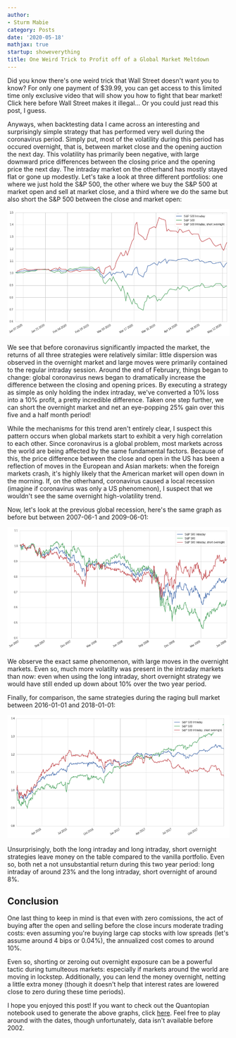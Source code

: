 ```yaml
---
author:
- Sturm Mabie
category: Posts
date: '2020-05-18'
mathjax: true
startup: showeverything
title: One Weird Trick to Profit off of a Global Market Meltdown
---
```


Did you know there\'s one weird trick that Wall Street doesn\'t want you
to know? For only one payment of \$39.99, you can get access to this
limited time only exclusive video that will show you how to fight that
bear market! Click here before Wall Street makes it illegal... Or you
could just read this post, I guess.

Anyways, when backtesting data I came across an interesting and
surprisingly simple strategy that has performed very well during the
coronavirus period. Simply put, most of the volatility during this
period has occured overnight, that is, between market close and the
opening auction the next day. This volatility has primarily been
negative, with large downward price differences between the closing
price and the opening price the next day. The intraday market on the
otherhand has mostly stayed flat or gone up modestly. Let\'s take a look
at three different portfolios: one where we just hold the S&P 500, the
other where we buy the S&P 500 at market open and sell at market close,
and a third where we do the same but also short the S&P 500 between the
close and market open:

![](/assets/owtr.png)

We see that before coronavirus significantly impacted the market, the
returns of all three strategies were relatively similar: little
dispersion was observed in the overnight market and large moves were
primarily contained to the regular intraday session. Around the end of
February, things began to change: global coronavirus news began to
dramatically increase the difference between the closing and opening
prices. By executing a strategy as simple as only holding the index
intraday, we\'ve converted a 10% loss into a 10% profit, a pretty
incredible difference. Taken one step further, we can short the
overnight market and net an eye-popping 25% gain over this five and a
half month period!

While the mechanisms for this trend aren\'t entirely clear, I suspect
this pattern occurs when global markets start to exhibit a very high
correlation to each other. Since coronavirus is a global problem, most
markets across the world are being affected by the same fundamental
factors. Because of this, the price difference between the close and
open in the US has been a reflection of moves in the European and Asian
markets: when the foreign markets crash, it\'s highly likely that the
American market will open down in the morning. If, on the otherhand,
coronavirus caused a local recession (imagine if coronavirus was only a
US phenomenon), I suspect that we wouldn\'t see the same overnight
high-volatility trend.

Now, let\'s look at the previous global recession, here\'s the same
graph as before but between 2007-06-1 and 2009-06-01:

![](/assets/owtr2.png)

We observe the exact same phenomenon, with large moves in the overnight
markets. Even so, much more volatilty was present in the intraday
markets than now: even when using the long intraday, short overnight
strategy we would have still ended up down about 10% over the two year
period.

Finally, for comparison, the same strategies during the raging bull
market between 2016-01-01 and 2018-01-01:

![](/assets/owtr3.png)

Unsurprisingly, both the long intraday and long intraday, short
overnight strategies leave money on the table compared to the vanilla
portfolio. Even so, both net a not unsubstantial return during this two
year period: long intraday of around 23% and the long intraday, short
overnight of around 8%.

Conclusion
----------

One last thing to keep in mind is that even with zero comissions, the
act of buying after the open and selling before the close incurs
moderate trading costs: even assuming you\'re buying large cap stocks
with low spreads (let\'s assume around 4 bips or 0.04%), the annualized
cost comes to around 10%.

Even so, shorting or zeroing out overnight exposure can be a powerful
tactic during tumulteous markets: especially if markets around the world
are moving in lockstep. Additionally, you can lend the money overnight,
netting a little extra money (though it doesn\'t help that interest
rates are lowered close to zero during these time periods).

I hope you enjoyed this post! If you want to check out the Quantopian
notebook used to generate the above graphs, click
[here](https://www.quantopian.com/posts/coronavirus-intraday). Feel free
to play around with the dates, though unfortunately, data isn\'t
available before 2002.
